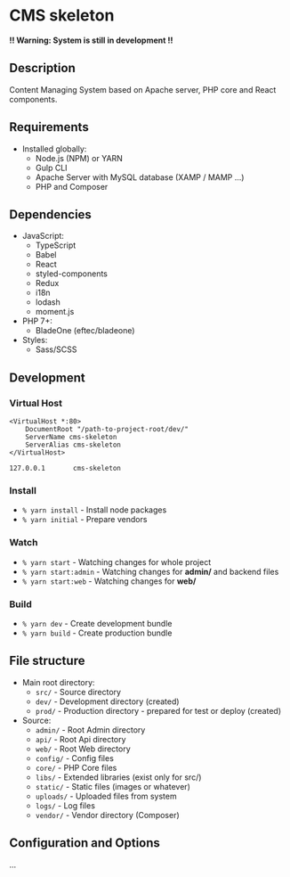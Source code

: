 # CMS skeleton

**!! Warning: System is still in development !!**

## Description
Content Managing System based on Apache server, PHP core and React components.

## Requirements
* Installed globally:
	- Node.js (NPM) or YARN
	- Gulp CLI
	- Apache Server with MySQL database (XAMP / MAMP ...)
	- PHP and Composer

## Dependencies
* JavaScript:
	- TypeScript
	- Babel
	- React
	- styled-components
	- Redux
	- i18n
	- lodash
	- moment.js
* PHP 7+:
	- BladeOne (eftec/bladeone)
* Styles:
	- Sass/SCSS

## Development
### Virtual Host
```
<VirtualHost *:80>
    DocumentRoot "/path-to-project-root/dev/"
    ServerName cms-skeleton
    ServerAlias cms-skeleton
</VirtualHost>
```
```
127.0.0.1		cms-skeleton
```

### Install
- ``% yarn install`` - Install node packages
- ``% yarn initial`` - Prepare vendors

### Watch
- ``% yarn start`` - Watching changes for whole project
- ``% yarn start:admin`` - Watching changes for **admin/** and backend files
- ``% yarn start:web`` - Watching changes for **web/**

### Build
- ``% yarn dev`` - Create development bundle
- ``% yarn build`` - Create production bundle

## File structure
- Main root directory:
	- ``src/`` - Source directory
	- ``dev/`` - Development directory (created)
	- ``prod/`` - Production directory - prepared for test or deploy (created)
- Source:
	- ``admin/`` - Root Admin directory
	- ``api/`` - Root Api directory
	- ``web/`` - Root Web directory
	- ``config/`` - Config files
	- ``core/`` - PHP Core files
	- ``libs/`` - Extended libraries (exist only for src/)
	- ``static/`` - Static files (images or whatever)
	- ``uploads/`` - Uploaded files from system
	- ``logs/`` - Log files
	- ``vendor/`` - Vendor directory (Composer)


## Configuration and Options
...
